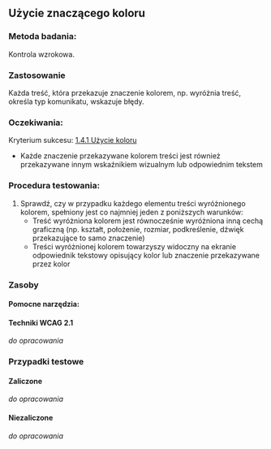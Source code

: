 ## Użycie znaczącego koloru 

### Metoda badania: 
Kontrola wzrokowa.

### Zastosowanie
Każda treść, która przekazuje znaczenie kolorem, np. wyróżnia treść,  określa typ komunikatu, wskazuje błędy.  

### Oczekiwania:
Kryterium sukcesu: [1.4.1 Użycie koloru](https://wcag.lepszyweb.pl/#use-of-color)
-	Każde znaczenie przekazywane kolorem treści jest również przekazywane innym wskaźnikiem wizualnym lub odpowiednim tekstem   

### Procedura testowania:
1.	Sprawdź, czy w przypadku każdego elementu treści wyróżnionego kolorem, spełniony jest co najmniej jeden z poniższych warunków:
    -	Treść wyróżniona kolorem jest równocześnie wyróżniona inną cechą graficzną (np. kształt, położenie, rozmiar, podkreślenie, dźwięk przekazujące to samo znaczenie)
    -	Treści wyróżnionej kolorem towarzyszy widoczny na ekranie odpowiednik tekstowy opisujący kolor lub znaczenie przekazywane przez kolor

### Zasoby

#### Pomocne narzędzia:

#### Techniki WCAG 2.1
_do opracowania_

### Przypadki testowe

#### Zaliczone
_do opracowania_

#### Niezaliczone
_do opracowania_ 